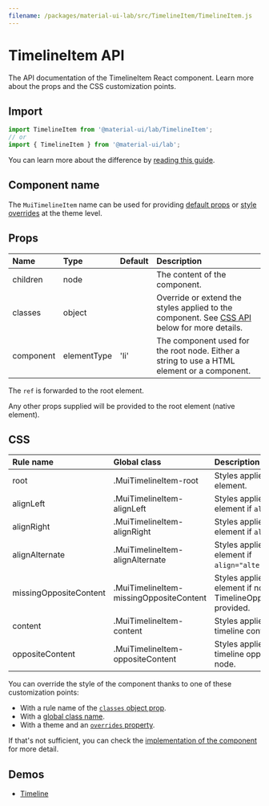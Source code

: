 ```yaml
---
filename: /packages/material-ui-lab/src/TimelineItem/TimelineItem.js
---
```


<!--- This documentation is automatically generated, do not try to edit it. -->

# TimelineItem API

<p class="description">The API documentation of the TimelineItem React component. Learn more about the props and the CSS customization points.</p>

## Import

```js
import TimelineItem from '@material-ui/lab/TimelineItem';
// or
import { TimelineItem } from '@material-ui/lab';
```

You can learn more about the difference by [reading this guide](/guides/minimizing-bundle-size/).



## Component name

The `MuiTimelineItem` name can be used for providing [default props](/customization/globals/#default-props) or [style overrides](/customization/globals/#css) at the theme level.

## Props

| Name | Type | Default | Description |
|:-----|:-----|:--------|:------------|
| <span class="prop-name">children</span> | <span class="prop-type">node</span> |  | The content of the component. |
| <span class="prop-name">classes</span> | <span class="prop-type">object</span> |  | Override or extend the styles applied to the component. See [CSS API](#css) below for more details. |
| <span class="prop-name">component</span> | <span class="prop-type">elementType</span> | <span class="prop-default">'li'</span> | The component used for the root node. Either a string to use a HTML element or a component. |

The `ref` is forwarded to the root element.

Any other props supplied will be provided to the root element (native element).

## CSS

| Rule name | Global class | Description |
|:-----|:-------------|:------------|
| <span class="prop-name">root</span> | <span class="prop-name">.MuiTimelineItem-root</span> | Styles applied to the root element.
| <span class="prop-name">alignLeft</span> | <span class="prop-name">.MuiTimelineItem-alignLeft</span> | Styles applied to the root element if `align="left"`.
| <span class="prop-name">alignRight</span> | <span class="prop-name">.MuiTimelineItem-alignRight</span> | Styles applied to the root element if `align="right"`.
| <span class="prop-name">alignAlternate</span> | <span class="prop-name">.MuiTimelineItem-alignAlternate</span> | Styles applied to the root element if `align="alternate"`.
| <span class="prop-name">missingOppositeContent</span> | <span class="prop-name">.MuiTimelineItem-missingOppositeContent</span> | Styles applied to the root element if no there isn't TimelineOppositeContent provided.
| <span class="prop-name">content</span> | <span class="prop-name">.MuiTimelineItem-content</span> | Styles applied to the timeline content node.
| <span class="prop-name">oppositeContent</span> | <span class="prop-name">.MuiTimelineItem-oppositeContent</span> | Styles applied to the timeline opposite content node.

You can override the style of the component thanks to one of these customization points:

- With a rule name of the [`classes` object prop](/customization/components/#overriding-styles-with-classes).
- With a [global class name](/customization/components/#overriding-styles-with-global-class-names).
- With a theme and an [`overrides` property](/customization/globals/#css).

If that's not sufficient, you can check the [implementation of the component](https://github.com/mui-org/material-ui/blob/master/packages/material-ui-lab/src/TimelineItem/TimelineItem.js) for more detail.

## Demos

- [Timeline](/components/timeline/)

